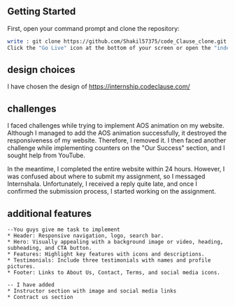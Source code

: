 ## Getting Started

First, open your command prompt and clone the repository:

```bash
write : git clone https://github.com/Shakil57375/code_Clause_clone.git
Click the "Go Live" icon at the bottom of your screen or open the "index.html" file to view the website in your browser.
```

## design choices

I have chosen the design of https://internship.codeclause.com/

## challenges

I faced challenges while trying to implement AOS animation on my website. Although I managed to add the AOS animation successfully, it destroyed the responsiveness of my website. Therefore, I removed it. I then faced another challenge while implementing counters on the "Our Success" section, and I sought help from YouTube.

In the meantime, I completed the entire website within 24 hours. However, I was confused about where to submit my assignment, so I messaged Internshala. Unfortunately, I received a reply quite late, and once I confirmed the submission process, I started working on the assignment.

## additional features

    --You guys give me task to implement 
    * Header: Responsive navigation, logo, search bar.
    * Hero: Visually appealing with a background image or video, heading, subheading, and CTA button.
    * Features: Highlight key features with icons and descriptions.
    * Testimonials: Include three testimonials with names and profile pictures.
    * Footer: Links to About Us, Contact, Terms, and social media icons.

    -- I have added 
    * Instructor section with image and social media links
    * Contract us section